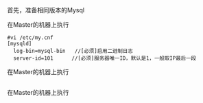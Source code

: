 首先，准备相同版本的Mysql

在Master的机器上执行

```
#vi /etc/my.cnf
[mysqld]
  log-bin=mysql-bin   //[必须]启用二进制日志
  server-id=101      //[必须]服务器唯一ID，默认是1，一般取IP最后一段
```
在Master的机器上执行
```
```
在Master的机器上执行
```
```
